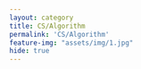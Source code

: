 ```yaml
---
layout: category
title: CS/Algorithm
permalink: 'CS/Algorithm'
feature-img: "assets/img/1.jpg"
hide: true
---
```


